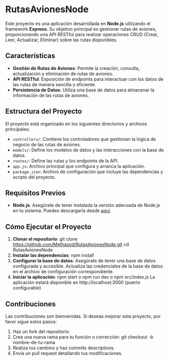# RutasAvionesNode

Este proyecto es una aplicación desarrollada en **Node.js** utilizando el framework **Express**. Su objetivo principal es gestionar rutas de aviones, proporcionando una API RESTful para realizar operaciones CRUD (Crear, Leer, Actualizar, Eliminar) sobre las rutas disponibles.

## Características

- **Gestión de Rutas de Aviones**: Permite la creación, consulta, actualización y eliminación de rutas de aviones.
- **API RESTful**: Exposición de endpoints para interactuar con los datos de las rutas de manera sencilla y eficiente.
- **Persistencia de Datos**: Utiliza una base de datos para almacenar la información de las rutas de aviones.

## Estructura del Proyecto

El proyecto está organizado en los siguientes directorios y archivos principales:

- `controllers/`: Contiene los controladores que gestionan la lógica de negocio de las rutas de aviones.
- `models/`: Define los modelos de datos y las interacciones con la base de datos.
- `routes/`: Define las rutas y los endpoints de la API.
- `app.js`: Archivo principal que configura y arranca la aplicación.
- `package.json`: Archivo de configuración que incluye las dependencias y scripts del proyecto.

## Requisitos Previos

- **Node.js**: Asegúrate de tener instalada la versión adecuada de Node.js en tu sistema. Puedes descargarla desde [aquí](https://nodejs.org/).

## Cómo Ejecutar el Proyecto

1. **Clonar el repositorio**:
   git clone https://github.com/Methazod/RutasAvionesNode.git
   cd RutasAvionesNode
2. **Instalar las dependencias**:
   npm install
3. **Configurar la base de datos**:
   Asegúrate de tener una base de datos configurada y accesible.
   Actualiza las credenciales de la base de datos en el archivo de configuración correspondiente.
4. **Iniciar la aplicación**:
  npm start o npm run dev o npm src/index.js
  La aplicación estará disponible en http://localhost:3000 (puerto configurable)

## Contribuciones
Las contribuciones son bienvenidas. Si deseas mejorar este proyecto, por favor sigue estos pasos:

1. Haz un fork del repositorio.
2. Crea una nueva rama para tu función o corrección:
   git checkout -b nombre-de-tu-rama
3. Realiza tus cambios y haz commits descriptivos.
4. Envía un pull request detallando tus modificaciones.
